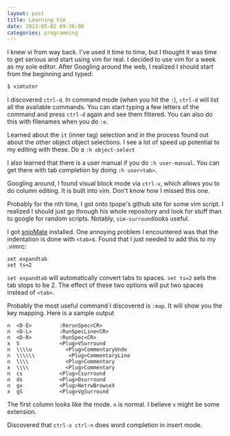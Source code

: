 ```yaml
---
layout: post
title: Learning Vim
date: 2013-05-02 09:36:00
categories: programming
---
```

I knew vi from way back.  I've used it time to time, but I thought it was time
to get serious and start using vim for real.  I decided to use vim for a week
as my sole editor.  After Googling around the web, I realized I should start
from the beginning and typed:

```bash
$ vimtutor
```

I discovered `ctrl-d`.  In command mode (when you hit the `:`), `ctrl-d` will
list all the available commands.  You can start typing a few letters of the
command and press `ctrl-d` again and see them filtered.  You can also do this
with filenames when you do `:e`.

Learned about the `it` (inner tag) selection and in the process found out about
the other object object selections.  I see a lot of speed up potential to my
editing with these.  Do a `:h object-select`

I also learned that there is a user manual if you do `:h user-manual`.  You can
get there with tab completion by doing `:h user<tab>`.

Googling around, I found visual block mode via `ctrl-v`, which allows you to do
column editing.  It is built into vim.  Don't know how I missed this one.

Probably for the nth time, I got onto tpope's github site for some vim script.
I realized I should just go through his whole repository and look for stuff
than to google for random scripts.  Notably, `vim-surround`looks useful.

I got [snipMate](https://github.com/garbas/vim-snipmate) installed.  One
annoying problem I encountered was that the indentation is done with `<tab>`s.
Found that I just needed to add this to my .vimrc:

```vim
set expandtab
set ts=2
```

`set expandtab` will automatically convert tabs to spaces.  `set ts=2` sets the
tab stops to be 2.  The effect of these two options will put two spaces instead
of `<tab>`.

Probably the most useful command I discovered is `:map`.  It will show you the
key mapping.  Here is a sample output

```
n  <D-E>         :RerunSpec<CR>
n  <D-L>         :RunSpecLine<CR>
n  <D-R>         :RunSpec<CR>
x  S             <Plug>VSurround
n  \\\\u           <Plug>CommentaryUndo
n  \\\\\\           <Plug>CommentaryLine
n  \\\\            <Plug>Commentary
x  \\\\            <Plug>Commentary
n  cs            <Plug>Csurround
n  ds            <Plug>Dsurround
n  gx            <Plug>NetrwBrowseX
x  gS            <Plug>VgSurround
```

The first column looks like the mode.  `n` is normal.  I believe `x` might be
some extension.

Discovered that `ctrl-x ctrl-n` does word completion in insert mode.

